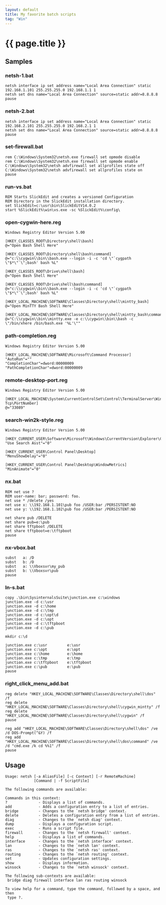 ```yaml
---
layout: default
title: My favorite batch scripts
tag: "Win"
---
```


# {{ page.title }}

## Samples

### netsh-1.bat

    netsh interface ip set address name="Local Area Connection" static 192.168.1.101 255.255.255.0 192.168.1.1 1
    netsh set dns name="Local Area Connection" source=static addr=8.8.8.8 
    pause

### netsh-2.bat

    netsh interface ip set address name="Local Area Connection" static 192.168.2.101 255.255.255.0 192.168.2.1 1
    netsh set dns name="Local Area Connection" source=static addr=8.8.8.8 
    pause
    
### set-firewall.bat

    rem C:\Windows\System32\netsh.exe firewall set opmode disable
    rem C:\Windows\System32\netsh.exe firewall set opmode enable
    C:\Windows\System32\netsh advfirewall set allprofiles state off
    C:\Windows\System32\netsh advfirewall set allprofiles state on
    pause

### run-vs.bat

    REM Starts SlickEdit and creates a versioned Configuration
    REM Directory in the SlickEdit installation directory.
    set SlickEdit=c:\usr\bin\SlickEditV14.0.2
    start %SlickEdit%\win\vs.exe -sc %SlickEdit%\config\
    
### open-cygwin-here.reg

    Windows Registry Editor Version 5.00
    
    [HKEY_CLASSES_ROOT\Directory\shell\bash]
    @="Open Bash Shell Here"
    
    [HKEY_CLASSES_ROOT\Directory\shell\bash\command]
    @="c:\\cygwin\\bin\\bash.exe --login -i -c 'cd \"`cygpath \"$*\"`\";bash' bash %L"
    
    [HKEY_CLASSES_ROOT\Drive\shell\bash]
    @="Open Bash Shell Here"
    
    [HKEY_CLASSES_ROOT\Drive\shell\bash\command]
    @="c:\\cygwin\\bin\\bash.exe --login -i -c 'cd \"`cygpath \"$*\"`\";bash' bash %L"
    
    [HKEY_LOCAL_MACHINE\SOFTWARE\Classes\Directory\shell\mintty_bash]
    @="Open MinTTY Bash Shell Here"
    
    [HKEY_LOCAL_MACHINE\SOFTWARE\Classes\Directory\shell\mintty_bash\command]
    @="C:\\cygwin\\bin\\mintty.exe -e c:\\cygwin\\bin\\bash -c \"/bin/xhere /bin/bash.exe '%L'\""
    
### path-completion.reg
    
    Windows Registry Editor Version 5.00
    
    [HKEY_LOCAL_MACHINE\SOFTWARE\Microsoft\Command Processor]
    "AutoRun"=""
    "CompletionChar"=dword:00000009
    "PathCompletionChar"=dword:00000009

### remote-desktop-port.reg

    Windows Registry Editor Version 5.00
    
    [HKEY_LOCAL_MACHINE\System\CurrentControlSet\Control\TerminalServer\WinStations\RDP-Tcp\PortNumber]
    @="33089"

### search-win2k-style.reg

    Windows Registry Editor Version 5.00
    
    [HKEY_CURRENT_USER\Software\Microsoft\Windows\CurrentVersion\Explorer\CabinetState]
    "Use Search Asst"="0"
    
    [HKEY_CURRENT_USER\Control Panel\Desktop]
    "MenuShowDelay"="0"
    
    [HKEY_CURRENT_USER\Control Panel\Desktop\WindowMetrics]
    "MinAnimate"="0"
            
### nx.bat

    REM net use ?
    REM user-name: bar; password: foo.
    net use * /delete /yes
    net use x: \\192.168.1.101\pub foo /USER:bar /PERSISTENT:NO
    net use y: \\192.168.1.102\pub foo /USER:bar /PERSISTENT:NO
    
    net share pub /DELETE
    net share pub=e:\pub
    net share tftpboot /DELETE
    net share tftpboot=e:\tftpboot
    pause 
    
### nx-vbox.bat
    subst   a: /D
    subst   b: /D
    subst   a: \\Vboxsvr\my_pub 
    subst   b: \\Vboxsvr\pub
    pause 

### ln-s.bat

    copy .\bin\SysinternalsSuite\junction.exe c:\windows
    junction.exe -d c:\usr 
    junction.exe -d c:\home
    junction.exe -d c:\tmp
    junction.exe -d c:\opt\d
    junction.exe -d c:\opt
    junction.exe -d c:\tftpboot
    junction.exe -d c:\pub
    
    mkdir c:\d
    
    junction.exe c:\usr         e:\usr
    junction.exe c:\opt         e:\opt
    junction.exe c:\home        e:\home
    junction.exe c:\tmp         e:\tmp
    junction.exe c:\tftpboot    e:\tftpboot
    junction.exe c:\pub         e:\pub
    pause

### right_click_menu_add.bat

    reg delete "HKEY_LOCAL_MACHINE\SOFTWARE\Classes\Directory\shell\dos" /f
    reg delete "HKEY_LOCAL_MACHINE\SOFTWARE\Classes\Directory\shell\cygwin_mintty" /f
    reg delete "HKEY_LOCAL_MACHINE\SOFTWARE\Classes\Directory\shell\cygwin" /f
    pause
    
    reg add "HKEY_LOCAL_MACHINE\SOFTWARE\Classes\Directory\shell\dos" /ve /d DOS-Prompt(^&Y) /f
    reg add "HKEY_LOCAL_MACHINE\SOFTWARE\Classes\Directory\shell\dos\command" /ve /d "cmd.exe /k cd %%1" /f
    pause

## Usage
    
    Usage: netsh [-a AliasFile] [-c Context] [-r RemoteMachine] 
                 [Command | -f ScriptFile]
    
    The following commands are available:
    
    Commands in this context:
    ?              - Displays a list of commands.
    add            - Adds a configuration entry to a list of entries.
    bridge         - Changes to the `netsh bridge' context.
    delete         - Deletes a configuration entry from a list of entries.
    diag           - Changes to the `netsh diag' context.
    dump           - Displays a configuration script.
    exec           - Runs a script file.
    firewall       - Changes to the `netsh firewall' context.
    help           - Displays a list of commands.
    interface      - Changes to the `netsh interface' context.
    lan            - Changes to the `netsh lan' context.
    ras            - Changes to the `netsh ras' context.
    routing        - Changes to the `netsh routing' context.
    set            - Updates configuration settings.
    show           - Displays information.
    winsock        - Changes to the `netsh winsock' context.
    
    The following sub-contexts are available:
     bridge diag firewall interface lan ras routing winsock
    
    To view help for a command, type the command, followed by a space, and then
     type ?.
    

 
    